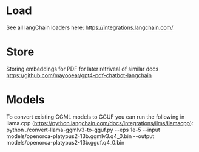 

# Load
See all langChain loaders here: https://integrations.langchain.com/

# Store
Storing embeddings for PDF for later retriveal of similar docs
https://github.com/mayooear/gpt4-pdf-chatbot-langchain

# Models 
To convert existing GGML models to GGUF you can run the following in llama.cpp (https://python.langchain.com/docs/integrations/llms/llamacpp):
python ./convert-llama-ggmlv3-to-gguf.py --eps 1e-5 --input models/openorca-platypus2-13b.ggmlv3.q4_0.bin --output models/openorca-platypus2-13b.gguf.q4_0.bin
